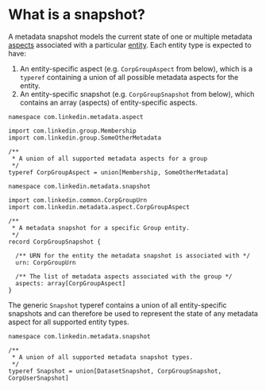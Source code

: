 # What is a snapshot?

A metadata snapshot models the current state of one or multiple metadata [aspects](aspect.md) associated with a
particular [entity](entity.md). Each entity type is expected to have:

1. An entity-specific aspect (e.g. `CorpGroupAspect` from below), which is a `typeref` containing a union of all
   possible metadata aspects for the entity.
2. An entity-specific snapshot (e.g. `CorpGroupSnapshot` from below), which contains an array (aspects) of
   entity-specific aspects.

```
namespace com.linkedin.metadata.aspect

import com.linkedin.group.Membership
import com.linkedin.group.SomeOtherMetadata

/**
 * A union of all supported metadata aspects for a group
 */
typeref CorpGroupAspect = union[Membership, SomeOtherMetadata]
```

```
namespace com.linkedin.metadata.snapshot

import com.linkedin.common.CorpGroupUrn
import com.linkedin.metadata.aspect.CorpGroupAspect

/**
 * A metadata snapshot for a specific Group entity.
 */
record CorpGroupSnapshot {

  /** URN for the entity the metadata snapshot is associated with */
  urn: CorpGroupUrn

  /** The list of metadata aspects associated with the group */
  aspects: array[CorpGroupAspect]
}
```

The generic `Snapshot` typeref contains a union of all entity-specific snapshots and can therefore be used to represent
the state of any metadata aspect for all supported entity types.

```
namespace com.linkedin.metadata.snapshot

/**
 * A union of all supported metadata snapshot types.
 */
typeref Snapshot = union[DatasetSnapshot, CorpGroupSnapshot, CorpUserSnapshot]
```
